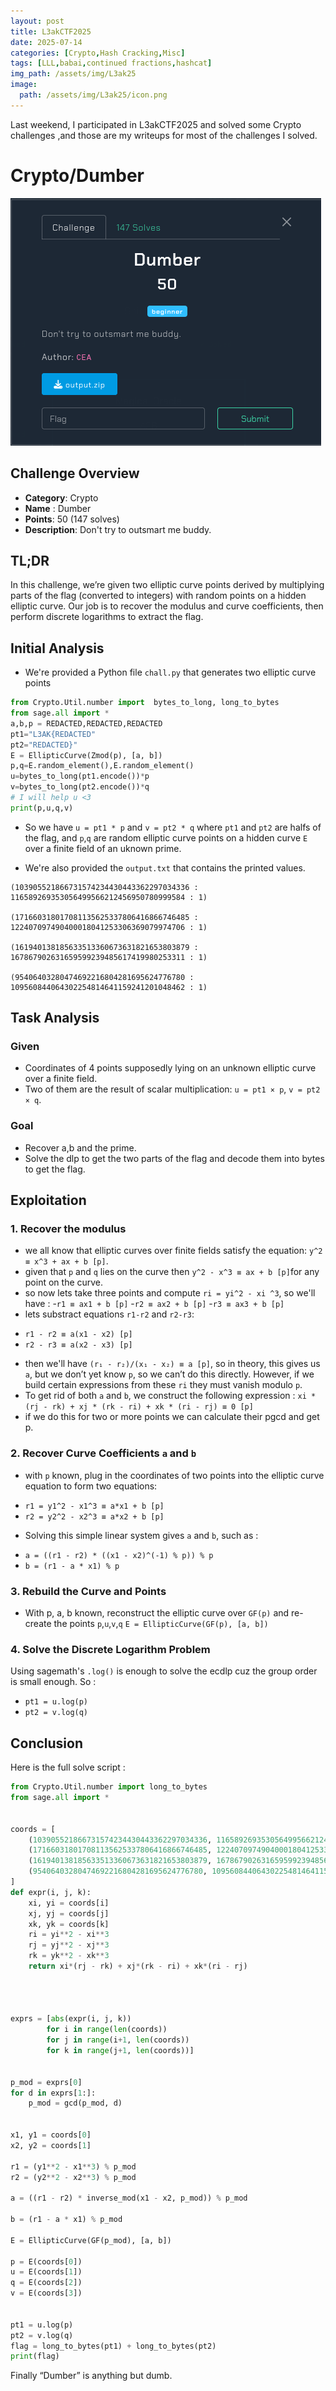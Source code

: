 ```yaml
---
layout: post
title: L3akCTF2025
date: 2025-07-14
categories: [Crypto,Hash Cracking,Misc]
tags: [LLL,babai,continued fractions,hashcat]
img_path: /assets/img/L3ak25
image:
  path: /assets/img/L3ak25/icon.png
---
```


 Last weekend, I participated in L3akCTF2025 and solved some Crypto challenges ,and those are my writeups for most of the challenges I solved.


# Crypto/Dumber
![Dumber](/assets/img/L3ak25/dumber.png)

## Challenge Overview

- **Category**: Crypto
- **Name** : Dumber
- **Points**: 50 (147 solves)
- **Description**: Don't try to outsmart me buddy.


## TL;DR

In this challenge, we’re given two elliptic curve points derived by multiplying parts of the flag (converted to integers) with random points on a hidden elliptic curve. Our job is to recover the modulus and curve coefficients, then perform discrete logarithms to extract the flag.

## Initial Analysis

+ We're provided a Python file `chall.py` that generates two elliptic curve points

```python
from Crypto.Util.number import  bytes_to_long, long_to_bytes
from sage.all import *
a,b,p = REDACTED,REDACTED,REDACTED
pt1="L3AK{REDACTED"
pt2="REDACTED}"
E = EllipticCurve(Zmod(p), [a, b])
p,q=E.random_element(),E.random_element()
u=bytes_to_long(pt1.encode())*p
v=bytes_to_long(pt2.encode())*q
# I will help u <3
print(p,u,q,v)
```

+ So we have `u = pt1 * p` and `v = pt2 * q` where `pt1` and `pt2` are halfs of the flag, and `p`,`q` are random elliptic curve points on a hidden curve `E` over a finite field of an uknown prime.

+ We're also provided the `output.txt` that contains the printed values.

```
(103905521866731574234430443362297034336 : 116589269353056499566212456950780999584 : 1) 

(171660318017081135625337806416866746485 : 122407097490400018041253306369079974706 : 1) 

(161940138185633513360673631821653803879 : 167867902631659599239485617419980253311 : 1) 

(95406403280474692216804281695624776780 : 109560844064302254814641159241201048462 : 1)
```

## Task Analysis

### Given

+ Coordinates of 4 points supposedly lying on an unknown elliptic curve over a finite field.
+ Two of them are the result of scalar multiplication: `u = pt1 × p`, `v = pt2 × q`.

### Goal

+ Recover a,b and the prime.
+ Solve the dlp to get the two parts of the flag and decode them into bytes to get the flag.


## Exploitation

### 1. Recover the modulus

+ we all know that elliptic curves over finite fields satisfy the equation: `y^2 ≡ x^3 + ax + b [p]`.
+ given that `p` and `q` lies on the curve then `y^2 - x^3 ≡ ax + b [p]`for any point on the curve. 
+ so now lets take three points and compute `ri = yi^2 - xi ^3`, so we'll have : 
-`r1 ≡ ax1 + b [p]`
-`r2 ≡ ax2 + b [p]`
-`r3 ≡ ax3 + b [p]`
+ lets substract equations `r1-r2` and `r2-r3`:
- `r1 - r2 ≡ a(x1 - x2) [p]`
- `r2 - r3 ≡ a(x2 - x3) [p]`
+ then we'll have `(r₁ - r₂)/(x₁ - x₂) ≡ a [p]`, so in theory, this gives us `a`, but we don’t yet know `p`, so we can’t do this directly. However, if we build certain expressions from these `ri` they must vanish modulo `p`.
+ To get rid of both `a` and `b`, we construct the following expression : `xi * (rj - rk) + xj * (rk - ri) + xk * (ri - rj) ≡ 0 [p]`
+ if we do this for two or more points we can calculate their pgcd and get p.

### 2. Recover Curve Coefficients `a` and `b`

+ with `p` known, plug in the coordinates of two points into the elliptic curve equation to form two equations: 
- `r1 = y1^2 - x1^3 ≡ a*x1 + b [p]`
- `r2 = y2^2 - x2^3 ≡ a*x2 + b [p]`

+ Solving this simple linear system gives `a` and `b`, such as :
- `a = ((r1 - r2) * ((x1 - x2)^(-1) % p)) % p`
- `b = (r1 - a * x1) % p`

### 3. Rebuild the Curve and Points

+ With p, a, b known, reconstruct the elliptic curve over `GF(p)` and re-create the points `p`,`u`,`v`,`q` 
            `E = EllipticCurve(GF(p), [a, b])`

### 4. Solve the Discrete Logarithm Problem

Using sagemath's `.log()` is enough to solve the ecdlp cuz the group order is small enough.
So : 
+ `pt1 = u.log(p)`
+ `pt2 = v.log(q)`

## Conclusion

Here is the full solve script : 

```python
from Crypto.Util.number import long_to_bytes
from sage.all import *


coords = [
    (103905521866731574234430443362297034336, 116589269353056499566212456950780999584),
    (171660318017081135625337806416866746485, 122407097490400018041253306369079974706),
    (161940138185633513360673631821653803879, 167867902631659599239485617419980253311),
    (95406403280474692216804281695624776780, 109560844064302254814641159241201048462)
]
def expr(i, j, k):
    xi, yi = coords[i]
    xj, yj = coords[j]
    xk, yk = coords[k]
    ri = yi**2 - xi**3
    rj = yj**2 - xj**3
    rk = yk**2 - xk**3
    return xi*(rj - rk) + xj*(rk - ri) + xk*(ri - rj)




exprs = [abs(expr(i, j, k))
        for i in range(len(coords))
        for j in range(i+1, len(coords))
        for k in range(j+1, len(coords))]


p_mod = exprs[0]
for d in exprs[1:]:
    p_mod = gcd(p_mod, d)


x1, y1 = coords[0]
x2, y2 = coords[1]

r1 = (y1**2 - x1**3) % p_mod
r2 = (y2**2 - x2**3) % p_mod

a = ((r1 - r2) * inverse_mod(x1 - x2, p_mod)) % p_mod

b = (r1 - a * x1) % p_mod

E = EllipticCurve(GF(p_mod), [a, b])

p = E(coords[0])
u = E(coords[1])
q = E(coords[2])
v = E(coords[3])


pt1 = u.log(p)
pt2 = v.log(q)
flag = long_to_bytes(pt1) + long_to_bytes(pt2)
print(flag)

```

Finally “Dumber” is anything but dumb.

